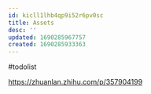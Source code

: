 ```yaml
---
id: kicll1lhb4qp9i52r6pv0sc
title: Assets
desc: ''
updated: 1690285967757
created: 1690285933363
---
```


#todolist

https://zhuanlan.zhihu.com/p/357904199